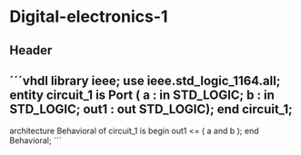 # Digital-electronics-1


## Header

´´´vhdl
library ieee;
use ieee.std_logic_1164.all;
entity circuit_1 is
    Port ( a : in  STD_LOGIC;
           b : in  STD_LOGIC;
           out1 : out  STD_LOGIC);
end circuit_1;
-----------------------------------------------------
architecture Behavioral of circuit_1 is
begin
		out1 <= ( a and b );
  end Behavioral;
  ´´´
